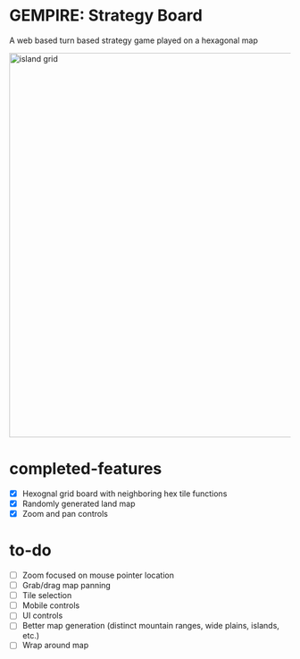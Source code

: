 # GEMPIRE: Strategy Board
A web based turn based strategy game played on a hexagonal map

<img width="688" alt="island grid" src="https://github.com/gempireio/strategy-board/assets/74265768/4f016e6f-eb3a-4e69-9548-697627e540a5">

# completed-features
- [X] Hexognal grid board with neighboring hex tile functions
- [X] Randomly generated land map
- [X] Zoom and pan controls

# to-do
- [ ] Zoom focused on mouse pointer location
- [ ] Grab/drag map panning
- [ ] Tile selection
- [ ] Mobile controls
- [ ] UI controls
- [ ] Better map generation (distinct mountain ranges, wide plains, islands, etc.)
- [ ] Wrap around map
